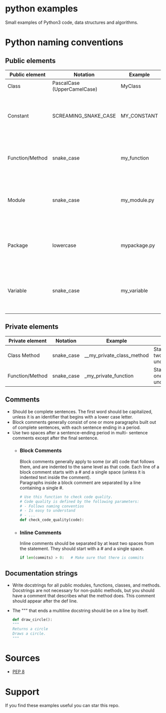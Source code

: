 # python examples
Small examples of Python3 code, data structures and algorithms.

# Python naming conventions
## Public elements

| Public element  | Notation                    | Example      | Notes                                                                     |
|-----------------|-----------------------------|--------------|---------------------------------------------------------------------------|
| Class           | PascalCase (UpperCamelCase) | MyClass      |                                                                           |
| Constant        | SCREAMING_SNAKE_CASE        | MY_CONSTANT  | Uppercase single letter, word, or words. Separate words with underscores. |
| Function/Method | snake_case                  | my_function  | Lowercase word or words. Separate words by underscores.                   |
| Module          | snake_case                  | my_module.py | Short. Lowercase word or words. Separate words with underscores.          |
| Package         | lowercase                   | mypackage.py | Short. Lowercase word or words. Do not separate words with underscores.   |
| Variable        | snake_case                  | my_variable  | Lowercase single letter, word, or words. Separate words with underscores. |

## Private elements

| Private element | Notation   | Example                     | Notes                       |
|-----------------|------------|-----------------------------|-----------------------------|
| Class Method    | snake_case | \_\_my_private_class_method | Starts with two underscores.|
| Function/Method | snake_case | \_my_private_function       | Starts with one underscore. |

## Comments

* Should be complete sentences. The first word should be capitalized, unless it is an identifier that begins with a lower case letter.
* Block comments generally consist of one or more paragraphs built out of complete sentences, with each sentence ending in a period.
* Use two spaces after a sentence-ending period in multi- sentence comments except after the final sentence.
  * ### Block Comments
    Block comments generally apply to some (or all) code that follows them, and are indented to the same level as that code. Each line of a block comment starts with a # and a single space (unless it is indented text inside the comment).  
    Paragraphs inside a block comment are separated by a line containing a single #. 
    
    ```python
    # Use this function to check code quality. 
    # Code quality is defined by the following parameters: 
    # - Follows naming conventios
    # - Is easy to understand
    # - ...
    def check_code_quality(code):
    ```
    
  * ### Inline Comments
    Inline comments should be separated by at least two spaces from the statement. They should start with a # and a single space.
    
    ```python
    if len(commits) > 0:   # Make sure that there is commits
    ```

## Documentation strings

* Write docstrings for all public modules, functions, classes, and methods. Docstrings are not necessary for non-public methods, but you should have a comment that describes what the method does. This comment should appear after the def line.
* The """ that ends a multiline docstring should be on a line by itself.
  
  ```python
  def draw_circle():
  """
  Returns a circle
  Draws a circle.
  """
  ```

# Sources

* [PEP 8](https://peps.python.org/pep-0008/)

# Support
If you find these examples useful you can star this repo.
